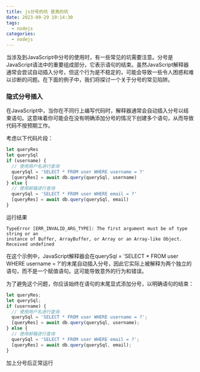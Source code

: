 ```yaml
---
title: js分号的坑 是真的坑
date: 2023-09-29 19:14:30
tags:
  - nodejs
categories:
  - nodejs
---
```


当涉及到JavaScript中分号的使用时，有一些常见的坑需要注意。分号是JavaScript语法中的重要组成部分，它表示语句的结束。虽然JavaScript解释器通常会尝试自动插入分号，但这个行为是不稳定的，可能会导致一些令人困惑和难以诊断的问题。在下面的例子中，我们将探讨一个关于分号的常见陷阱。

### 隐式分号插入

在JavaScript中，当你在不同行上编写代码时，解释器通常会自动插入分号以结束语句。这意味着你可能会在没有明确添加分号的情况下创建多个语句，从而导致代码不按预期工作。

考虑以下代码片段：

```javascript
let queryRes
let querySql
if (username) {
  // 使用用户名进行查询
  querySql = 'SELECT * FROM user WHERE username = ?'
  [queryRes] = await db.query(querySql, username)
} else {
  // 使用邮箱进行查询
  querySql = 'SELECT * FROM user WHERE email = ?'
  [queryRes] = await db.query(querySql, email)
}
```
运行结果
```shell
TypeError [ERR_INVALID_ARG_TYPE]: The first argument must be of type string or an 
instance of Buffer, ArrayBuffer, or Array or an Array-like Object. Received undefined
```

在这个示例中，JavaScript解释器会在querySql = 'SELECT * FROM user WHERE username = ?'的末尾自动插入分号，因此它实际上被解释为两个独立的语句，而不是一个赋值语句。这可能导致意外的行为和错误。

为了避免这个问题，你应该始终在语句的末尾显式添加分号，以明确语句的结束：

```javascript
let queryRes;
let querySql;
if (username) {
  // 使用用户名进行查询
  querySql = 'SELECT * FROM user WHERE username = ?';
  [queryRes] = await db.query(querySql, username);
} else {
  // 使用邮箱进行查询
  querySql = 'SELECT * FROM user WHERE email = ?';
  [queryRes] = await db.query(querySql, email);
}
```
加上分号后正常运行

